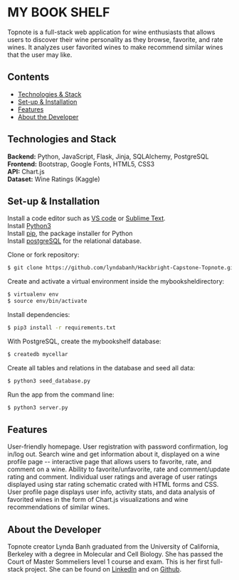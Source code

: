 # MY BOOK SHELF 
Topnote is a full-stack web application for wine enthusiasts that allows users to discover their wine personality as they browse, favorite, and rate wines. It analyzes user favorited wines to make recommend similar wines that the user may like.  

## Contents
* [Technologies & Stack](#techstack)
* [Set-up & Installation](#configuration)
* [Features](#features)
* [About the Developer](#about)

##  <a name="techstack"></a> Technologies and Stack
**Backend:**
Python, JavaScript, Flask, Jinja, SQLAlchemy, PostgreSQL <br>
**Frontend:**
Bootstrap, Google Fonts, HTML5, CSS3 <br>
**API:**
Chart.js <br>
**Dataset:**
Wine Ratings (Kaggle)

## <a name="configuration"></a> Set-up & Installation
Install a code editor such as [VS code](https://code.visualstudio.com/download) or [Sublime Text](https://www.sublimetext.com/).<br>
Install [Python3](https://www.python.org/downloads/mac-osx/)<br>
Install [pip](https://pip.pypa.io/en/stable/installing/), the package installer for Python <br>
Install [postgreSQL](https://www.postgresql.org/) for the relational database.<br>

Clone or fork repository:
```bash
$ git clone https://github.com/lyndabanh/Hackbright-Capstone-Topnote.git
```
Create and activate a virtual environment inside the mybooksheldirectory:
```bash
$ virtualenv env
$ source env/bin/activate
```

Install dependencies:
```bash
$ pip3 install -r requirements.txt
```

With PostgreSQL, create the mybookshelf database:
```bash
$ createdb mycellar
```

Create all tables and relations in the database and seed all data:
```bash
$ python3 seed_database.py
```
Run the app from the command line:
```bash
$ python3 server.py
```

## <a name="features"></a> Features 
User-friendly homepage. 
User registration with password confirmation, log in/log out.
Search wine and get information about it, displayed on a wine profile page -- interactive page that allows users to favorite, rate, and comment on a wine. Ability to favorite/unfavorite, rate and comment/update rating and comment. Individual user ratings and average of user ratings displayed using star rating schematic crated with HTML forms and CSS. 
User profile page displays user info, activity stats, and data analysis of favorited wines in the form of Chart.js visualizations and wine recommendations of similar wines.

## <a name="about"></a>About the Developer
Topnote creator Lynda Banh graduated from the University of California, Berkeley with a degree in Molecular and Cell Biology. She has passed the Court of Master Sommeliers level 1 course and exam. This is her first full-stack project. She can be found on [LinkedIn](https://www.linkedin.com/in/lyndabanh) and on [Github](https://github.com/lyndabanh).